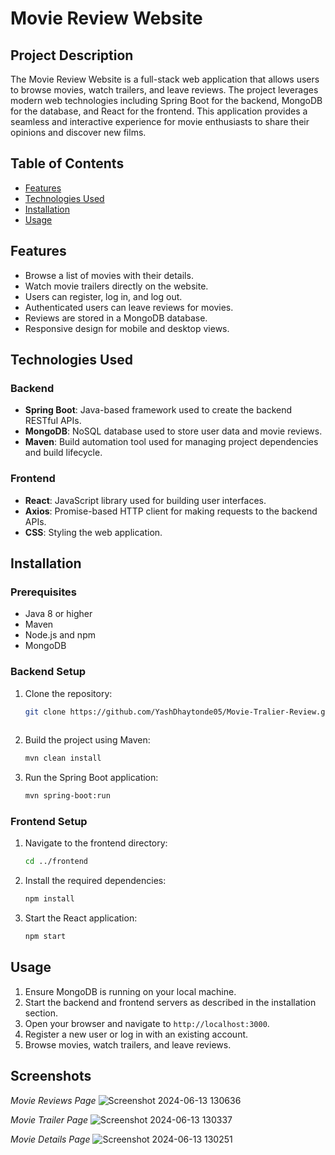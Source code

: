 
# Movie Review Website

## Project Description
The Movie Review Website is a full-stack web application that allows users to browse movies, watch trailers, and leave reviews. The project leverages modern web technologies including Spring Boot for the backend, MongoDB for the database, and React for the frontend. This application provides a seamless and interactive experience for movie enthusiasts to share their opinions and discover new films.

## Table of Contents
- [Features](#features)
- [Technologies Used](#technologies-used)
- [Installation](#installation)
- [Usage](#usage)


## Features
- Browse a list of movies with their details.
- Watch movie trailers directly on the website.
- Users can register, log in, and log out.
- Authenticated users can leave reviews for movies.
- Reviews are stored in a MongoDB database.
- Responsive design for mobile and desktop views.

## Technologies Used
### Backend
- **Spring Boot**: Java-based framework used to create the backend RESTful APIs.
- **MongoDB**: NoSQL database used to store user data and movie reviews.
- **Maven**: Build automation tool used for managing project dependencies and build lifecycle.

### Frontend
- **React**: JavaScript library used for building user interfaces.
- **Axios**: Promise-based HTTP client for making requests to the backend APIs.
- **CSS**: Styling the web application.

## Installation

### Prerequisites
- Java 8 or higher
- Maven
- Node.js and npm
- MongoDB

### Backend Setup
1. Clone the repository:
    ```bash
    git clone https://github.com/YashDhaytonde05/Movie-Tralier-Review.git
  
    ```

2. Build the project using Maven:
    ```bash
    mvn clean install
    ```

3. Run the Spring Boot application:
    ```bash
    mvn spring-boot:run
    ```

### Frontend Setup
1. Navigate to the frontend directory:
    ```bash
    cd ../frontend
    ```

2. Install the required dependencies:
    ```bash
    npm install
    ```

3. Start the React application:
    ```bash
    npm start
    ```

## Usage
1. Ensure MongoDB is running on your local machine.
2. Start the backend and frontend servers as described in the installation section.
3. Open your browser and navigate to `http://localhost:3000`.
4. Register a new user or log in with an existing account.
5. Browse movies, watch trailers, and leave reviews.

## Screenshots

*Movie Reviews Page*
![Screenshot 2024-06-13 130636](https://github.com/YashDhaytonde05/Movie-Tralier-Review/assets/140621749/66d8ad78-32b3-4e5c-bd6a-c43141049231)



*Movie Trailer Page*
![Screenshot 2024-06-13 130337](https://github.com/YashDhaytonde05/Movie-Tralier-Review/assets/140621749/c2bd8e43-2df7-484c-a479-e86023e70dbc)


*Movie Details Page* ![Screenshot 2024-06-13 130251](https://github.com/YashDhaytonde05/Movie-Tralier-Review/assets/140621749/d7d6ed42-bd4f-4525-869d-70313e2a15b6)





